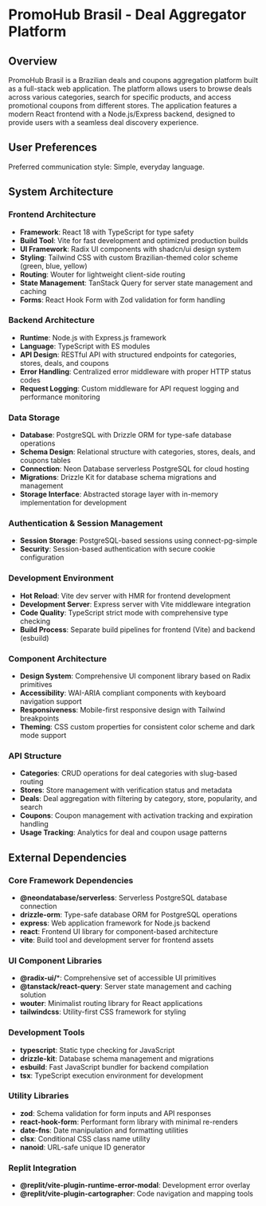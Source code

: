 # PromoHub Brasil - Deal Aggregator Platform

## Overview

PromoHub Brasil is a Brazilian deals and coupons aggregation platform built as a full-stack web application. The platform allows users to browse deals across various categories, search for specific products, and access promotional coupons from different stores. The application features a modern React frontend with a Node.js/Express backend, designed to provide users with a seamless deal discovery experience.

## User Preferences

Preferred communication style: Simple, everyday language.

## System Architecture

### Frontend Architecture
- **Framework**: React 18 with TypeScript for type safety
- **Build Tool**: Vite for fast development and optimized production builds
- **UI Framework**: Radix UI components with shadcn/ui design system
- **Styling**: Tailwind CSS with custom Brazilian-themed color scheme (green, blue, yellow)
- **Routing**: Wouter for lightweight client-side routing
- **State Management**: TanStack Query for server state management and caching
- **Forms**: React Hook Form with Zod validation for form handling

### Backend Architecture
- **Runtime**: Node.js with Express.js framework
- **Language**: TypeScript with ES modules
- **API Design**: RESTful API with structured endpoints for categories, stores, deals, and coupons
- **Error Handling**: Centralized error middleware with proper HTTP status codes
- **Request Logging**: Custom middleware for API request logging and performance monitoring

### Data Storage
- **Database**: PostgreSQL with Drizzle ORM for type-safe database operations
- **Schema Design**: Relational structure with categories, stores, deals, and coupons tables
- **Connection**: Neon Database serverless PostgreSQL for cloud hosting
- **Migrations**: Drizzle Kit for database schema migrations and management
- **Storage Interface**: Abstracted storage layer with in-memory implementation for development

### Authentication & Session Management
- **Session Storage**: PostgreSQL-based sessions using connect-pg-simple
- **Security**: Session-based authentication with secure cookie configuration

### Development Environment
- **Hot Reload**: Vite dev server with HMR for frontend development
- **Development Server**: Express server with Vite middleware integration
- **Code Quality**: TypeScript strict mode with comprehensive type checking
- **Build Process**: Separate build pipelines for frontend (Vite) and backend (esbuild)

### Component Architecture
- **Design System**: Comprehensive UI component library based on Radix primitives
- **Accessibility**: WAI-ARIA compliant components with keyboard navigation support
- **Responsiveness**: Mobile-first responsive design with Tailwind breakpoints
- **Theming**: CSS custom properties for consistent color scheme and dark mode support

### API Structure
- **Categories**: CRUD operations for deal categories with slug-based routing
- **Stores**: Store management with verification status and metadata
- **Deals**: Deal aggregation with filtering by category, store, popularity, and search
- **Coupons**: Coupon management with activation tracking and expiration handling
- **Usage Tracking**: Analytics for deal and coupon usage patterns

## External Dependencies

### Core Framework Dependencies
- **@neondatabase/serverless**: Serverless PostgreSQL database connection
- **drizzle-orm**: Type-safe database ORM for PostgreSQL operations
- **express**: Web application framework for Node.js backend
- **react**: Frontend UI library for component-based architecture
- **vite**: Build tool and development server for frontend assets

### UI Component Libraries
- **@radix-ui/***: Comprehensive set of accessible UI primitives
- **@tanstack/react-query**: Server state management and caching solution
- **wouter**: Minimalist routing library for React applications
- **tailwindcss**: Utility-first CSS framework for styling

### Development Tools
- **typescript**: Static type checking for JavaScript
- **drizzle-kit**: Database schema management and migrations
- **esbuild**: Fast JavaScript bundler for backend compilation
- **tsx**: TypeScript execution environment for development

### Utility Libraries
- **zod**: Schema validation for form inputs and API responses
- **react-hook-form**: Performant form library with minimal re-renders
- **date-fns**: Date manipulation and formatting utilities
- **clsx**: Conditional CSS class name utility
- **nanoid**: URL-safe unique ID generator

### Replit Integration
- **@replit/vite-plugin-runtime-error-modal**: Development error overlay
- **@replit/vite-plugin-cartographer**: Code navigation and mapping tools